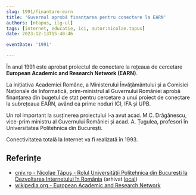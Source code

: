 ```yaml
---
slug: 1991/finantare-earn
title: 'Guvernul aprobă finanțarea pentru conectare la EARN'
authors: [ntapus, ilg-ul]
tags: [internet, educatie, ici, autor:nicolae.tapus]
date: 2023-12-13T15:40:46

eventDate: '1991'

---
```


În anul 1991 este aprobat proiectul de conectare la rețeaua de cercetare
**European Academic and Research Network (EARN)**.

<!-- truncate -->

La inițiativa Academiei Române, a Ministerului Învățământului și a Comisiei Naționale de Informatică, prim-ministrul al Guvernului României aprobă finanțarea din bugetul de stat pentru cercetare a unui proiect de conectare la subrețeaua EARN, având ca prime noduri ICI, IFA și UPB.

Un rol important la susținerea proiectului l-a avut acad. M.C. Drăgănescu, vice-prim ministru al Guvernului României și acad. A. Țugulea, profesori în Universitatea Politehnica din București.

Conectivitatea totală la Internet va fi realizată în 1993.

## Referințe

- [cniv.ro - Nicolae Tăpuș - Rolul Universității Politehnica din București la Dezvoltarea Internetului în România](https://cniv.ro/documents/26/CNIV_Volum_Aniversar_2023_-_Versiune_Online_DPxioQg.pdf)  (arhivat [local](https://cronica-it.github.io/arhiva/))
- [wikipedia.org - European Academic and Research Network](https://en.wikipedia.org/wiki/European_Academic_and_Research_Network)
